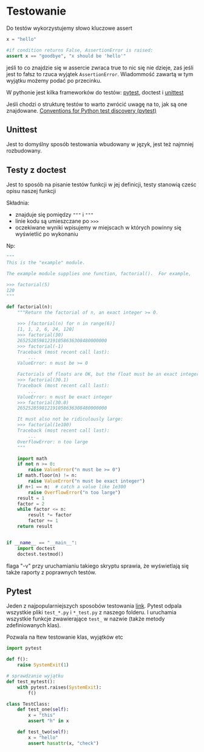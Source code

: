 # Testowanie

Do testów wykorzystujemy słowo kluczowe assert

```python
x = "hello"

#if condition returns False, AssertionError is raised:
assert x == "goodbye", "x should be 'hello'"
```

jeśli to co znajdzie się w assercie zwraca true to nic się nie dzieje, zaś jeśli jest to fałsz to rzuca wyjątek `AssertionError`. Wiadommość zawartą w tym wyjątku możemy podać po przecinku.

W pythonie jest kilka frameworków do testów: [pytest](https://docs.pytest.org/en/latest/getting-started.html), doctest i [unittest](https://docs.python.org/3/library/unittest.html#module-unittest)

Jeśli chodzi o strukturę testów to warto zwrócić uwagę na to, jak są one znajdowane. [Conventions for Python test discovery (pytest)](https://docs.pytest.org/en/latest/explanation/goodpractices.html#test-discovery)

## Unittest

Jest to domyślny sposób testowania wbudowany w język, jest też najmniej rozbudowany.

## Testy z doctest

Jest to sposób na pisanie testów funkcji w jej definicji, testy stanowią cześc opisu naszej funkcji

Składnia:

- znajduje się pomiędzy `"""` i `"""`
- linie kodu są umieszczane po `>>>`
- oczekiwane wyniki wpisujemy w miejscach w których powinny się wyświetlić po wykonaniu

Np:

```python
"""
This is the "example" module.

The example module supplies one function, factorial().  For example,

>>> factorial(5)
120
"""

def factorial(n):
    """Return the factorial of n, an exact integer >= 0.

    >>> [factorial(n) for n in range(6)]
    [1, 1, 2, 6, 24, 120]
    >>> factorial(30)
    265252859812191058636308480000000
    >>> factorial(-1)
    Traceback (most recent call last):
        ...
    ValueError: n must be >= 0

    Factorials of floats are OK, but the float must be an exact integer:
    >>> factorial(30.1)
    Traceback (most recent call last):
        ...
    ValueError: n must be exact integer
    >>> factorial(30.0)
    265252859812191058636308480000000

    It must also not be ridiculously large:
    >>> factorial(1e100)
    Traceback (most recent call last):
        ...
    OverflowError: n too large
    """

    import math
    if not n >= 0:
        raise ValueError("n must be >= 0")
    if math.floor(n) != n:
        raise ValueError("n must be exact integer")
    if n+1 == n:  # catch a value like 1e300
        raise OverflowError("n too large")
    result = 1
    factor = 2
    while factor <= n:
        result *= factor
        factor += 1
    return result


if __name__ == "__main__":
    import doctest
    doctest.testmod()
```

flaga "-v" przy uruchamianiu takiego skryptu sprawia, że wyświetlają się także raporty z poprawnych testów.

## Pytest

Jeden z najpopularniejszych sposobów testowania [link](https://docs.pytest.org/en/latest/getting-started.html).
Pytest odpala wszystkie pliki `test_*.py` i `*_test.py` z naszego folderu. I uruchamia wszystkie funkcje zwawierające `test_` w nazwie (także metody zdefiniowanych klas).

Pozwala na łtew testowanie klas, wyjątków etc

```python
import pytest

def f():
    raise SystemExit(1)

# sprawdzanie wyjątku
def test_mytest():
    with pytest.raises(SystemExit):
        f()

class TestClass:
    def test_one(self):
        x = "this"
        assert "h" in x

    def test_two(self):
        x = "hello"
        assert hasattr(x, "check")
```
